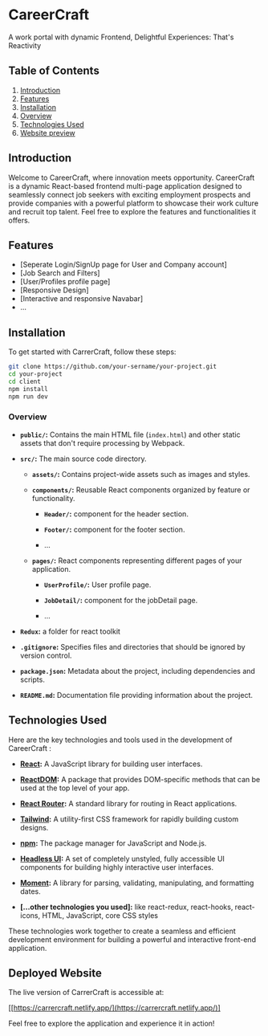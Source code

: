 # CareerCraft

A work portal with dynamic Frontend, Delightful Experiences: That's Reactivity

## Table of Contents

1. [Introduction](#introduction)
2. [Features](#features)
3. [Installation](#installation)
4. [Overview](#overview)
5. [Technologies Used](#technologies-used)
6. [Website preview](#deployed-website)

## Introduction

Welcome to CareerCraft, where innovation meets opportunity. CareerCraft is a dynamic React-based frontend multi-page application designed to seamlessly connect job seekers with exciting employment prospects and provide companies with a powerful platform to showcase their work culture and recruit top talent. Feel free to explore the features and functionalities it offers.

## Features

- [Seperate Login/SignUp page for User and Company account]
- [Job Search and Filters]
- [User/Profiles profile page]
- [Responsive Design]
- [Interactive and responsive Navabar]
- ...

## Installation

To get started with CarrerCraft, follow these steps:

```bash
git clone https://github.com/your-sername/your-project.git
cd your-project
cd client
npm install
npm run dev
```


### Overview

- **`public/`:** Contains the main HTML file (`index.html`) and other static assets that don't require processing by Webpack.

- **`src/`:** The main source code directory.

  - **`assets/`:** Contains project-wide assets such as images and styles.

  - **`components/`:** Reusable React components organized by feature or functionality.

    - **`Header/`:**  component for the header section.

    - **`Footer/`:**  component for the footer section.
    - ...

  - **`pages/`:** React components representing different pages of your application.

    - **`UserProfile/`:** User profile page.

    - **`JobDetail/`:** component for the jobDetail page.
    - ...
 - **`Redux`:** a folder for react toolkit

- **`.gitignore`:** Specifies files and directories that should be ignored by version control.

- **`package.json`:** Metadata about the project, including dependencies and scripts.

- **`README.md`:** Documentation file providing information about the project.
## Technologies Used

Here are the key technologies and tools used in the development of CareerCraft :

- **[React](https://reactjs.org/):** A JavaScript library for building user interfaces.

- **[ReactDOM](https://reactjs.org/docs/react-dom.html):** A package that provides DOM-specific methods that can be used at the top level of your app.

- **[React Router](https://reactrouter.com/):** A standard library for routing in React applications.

- **[Tailwind](https://tailwindcss.com/):** A utility-first CSS framework for rapidly building custom designs.

- **[npm](https://www.npmjs.com/):** The package manager for JavaScript and Node.js.

- **[Headless UI](https://headlessui.dev/):** A set of completely unstyled, fully accessible UI components for building highly interactive user interfaces.

- **[Moment](https://momentjs.com/):** A library for parsing, validating, manipulating, and formatting dates.

- **[...other technologies you used]:** like react-redux, react-hooks, react-icons, HTML, JavaScript, core CSS styles

These technologies work together to create a seamless and efficient development environment for building a powerful and interactive front-end application.

## Deployed Website

The live version of CarrerCraft is accessible at:

[[https://carrercraft.netlify.app/](https://carrercraft.netlify.app/)]

Feel free to explore the application and experience it in action!
